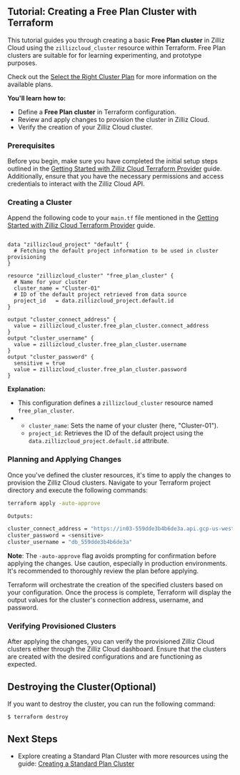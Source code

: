 ## Tutorial: Creating a Free Plan Cluster with Terraform

This tutorial guides you through creating a basic **Free Plan cluster** in Zilliz Cloud using the `zillizcloud_cluster` resource within Terraform. Free Plan clusters are suitable for for learning experimenting, and prototype purposes.

Check out the [Select the Right Cluster Plan](https://docs.zilliz.com/docs/select-zilliz-cloud-service-plans) for more information on the available plans.

**You'll learn how to:**

- Define a **Free Plan cluster** in Terraform configuration.
- Review and apply changes to provision the cluster in Zilliz Cloud.
- Verify the creation of your Zilliz Cloud cluster.

### Prerequisites

Before you begin, make sure you have completed the initial setup steps outlined in the [Getting Started with Zilliz Cloud Terraform Provider](./get-start.md) guide. Additionally, ensure that you have the necessary permissions and access credentials to interact with the Zilliz Cloud API.

### Creating a Cluster

Append the following code to your `main.tf` file mentioned in the [Getting Started with Zilliz Cloud Terraform Provider](./get-start.md) guide.


```hcl

data "zillizcloud_project" "default" {
  # Fetching the default project information to be used in cluster provisioning
}

resource "zillizcloud_cluster" "free_plan_cluster" {
  # Name for your cluster
  cluster_name = "Cluster-01"
  # ID of the default project retrieved from data source
  project_id   = data.zillizcloud_project.default.id 
}

output "cluster_connect_address" {
  value = zillizcloud_cluster.free_plan_cluster.connect_address
}
output "cluster_username" {
  value = zillizcloud_cluster.free_plan_cluster.username
}
output "cluster_password" {
  sensitive = true
  value = zillizcloud_cluster.free_plan_cluster.password
}
```


**Explanation:**

- This configuration defines a `zillizcloud_cluster` resource named `free_plan_cluster`.
- * `cluster_name`: Sets the name of your cluster (here, "Cluster-01").
  * `project_id`: Retrieves the ID of the default project using the `data.zillizcloud_project.default.id` attribute.

### Planning and Applying Changes

Once you've defined the cluster resources, it's time to apply the changes to provision the Zilliz Cloud clusters. Navigate to your Terraform project directory and execute the following commands:

```bash
terraform apply -auto-approve

Outputs:

cluster_connect_address = "https://in03-559dde3b4b6de3a.api.gcp-us-west1.zillizcloud.com"
cluster_password = <sensitive>
cluster_username = "db_559dde3b4b6de3a"
```

**Note**: The `-auto-approve` flag avoids prompting for confirmation before applying the changes. Use caution, especially in production environments. It's recommended to thoroughly review the plan before applying.

Terraform will orchestrate the creation of the specified clusters based on your configuration. Once the process is complete, Terraform will display the output values for the cluster's connection address, username, and password.

### Verifying Provisioned Clusters

After applying the changes, you can verify the provisioned Zilliz Cloud clusters either through the Zilliz Cloud dashboard. Ensure that the clusters are created with the desired configurations and are functioning as expected.

## Destroying the Cluster(Optional)
If you want to destroy the cluster, you can run the following command:
```
$ terraform destroy
```

## Next Steps
- Explore creating a Standard Plan Cluster with more resources using the guide: [Creating a Standard Plan Cluster](./create-a-standard-cluster.md)

